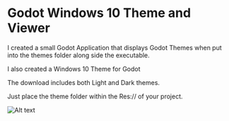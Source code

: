 # Godot Windows 10 Theme and Viewer

I created a small Godot Application that displays Godot Themes when put into the themes folder along side the executable.

I also created a Windows 10 Theme for Godot

The download includes both Light and Dark themes.

Just place the theme folder within the Res:// of your project. 

![Alt text](https://i.imgur.com/GJx4BsA.jpg "Screenshot")
